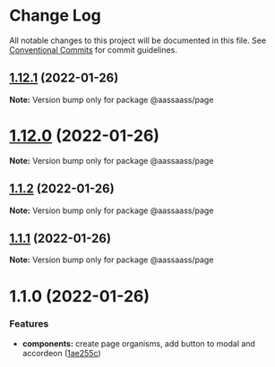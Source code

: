# Change Log

All notable changes to this project will be documented in this file.
See [Conventional Commits](https://conventionalcommits.org) for commit guidelines.

## [1.12.1](https://github.com/har-sargis/lerna/compare/v1.12.0...v1.12.1) (2022-01-26)

**Note:** Version bump only for package @aassaass/page





# [1.12.0](https://github.com/har-sargis/lerna/compare/v1.11.0...v1.12.0) (2022-01-26)

**Note:** Version bump only for package @aassaass/page





## [1.1.2](https://github.com/har-sargis/lerna/compare/@aassaass/page@1.1.1...@aassaass/page@1.1.2) (2022-01-26)

**Note:** Version bump only for package @aassaass/page





## [1.1.1](https://github.com/har-sargis/lerna/compare/@aassaass/page@1.1.0...@aassaass/page@1.1.1) (2022-01-26)

**Note:** Version bump only for package @aassaass/page





# 1.1.0 (2022-01-26)


### Features

* **components:** create page organisms, add button to modal and accordeon ([1ae255c](https://github.com/har-sargis/lerna/commit/1ae255c6874ba77b4c71645975dafa402ef5d0c0))
